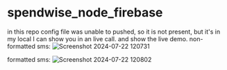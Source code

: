 ﻿# spendwise_node_firebase
 in this repo config file was unable to pushed, so it is not present, but it's in my local I can show you in an live call. and show the live demo.
non-formatted sms:
![Screenshot 2024-07-22 120731](https://github.com/user-attachments/assets/2826ce2d-ae13-4391-8bbf-2626e35ae756)

formatted sms:
![Screenshot 2024-07-22 120802](https://github.com/user-attachments/assets/5f69092b-5bd3-487a-be2d-37d8dc00af5d)
